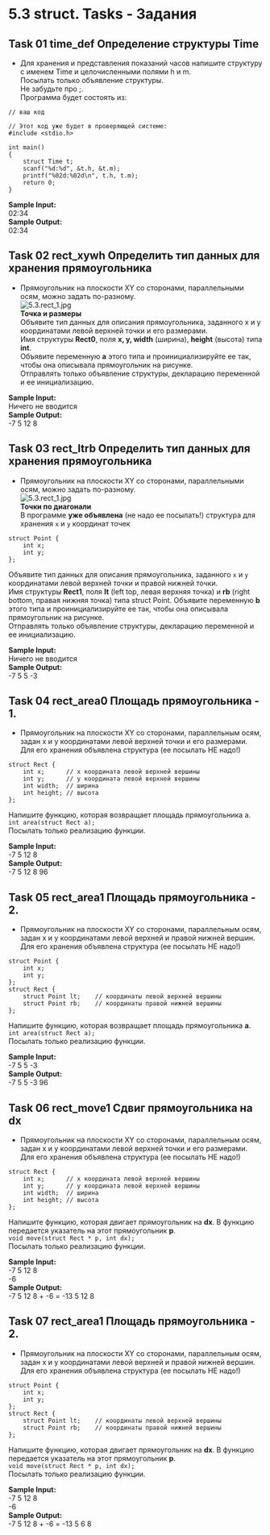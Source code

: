 # 5.3 struct. Tasks - Задания

## **Task 01 time_def Определение структуры Time**

* Для хранения и представления показаний часов напишите структуру с именем Time и целочисленными полями h и m.  
Посылать только объявление структуры.  
Не забудьте про ;.  
Программа будет состоять из:  

``` // Листинг задания 1
// ваш код

// Этот код уже будет в проверяющей системе:
#include <stdio.h>

int main()
{
    struct Time t;
    scanf("%d:%d", &t.h, &t.m);
    printf("%02d:%02d\n", t.h, t.m);
    return 0;
}
```  

**Sample Input:**  
02:34  
**Sample Output:**  
02:34  

## **Task 02 rect_xywh Определить тип данных для хранения прямоугольника**

* Прямоугольник на плоскости XY со сторонами, параллельными осям, можно задать по-разному.  
![5.3.rect_1.jpg](5.3.rect_1.jpg "5.3.rect_1.jpg")  
**Точка и размеры**  
Объявите тип данных для описания прямоугольника, заданного x и y координатами левой верхней точки и его размерами.  
Имя структуры **Rect0**, поля **x, y, width** (ширина), **height** (высота) типа **int**.  
Объявите переменную **a** этого типа и проинициализируйте ее так, чтобы она описывала прямоугольник на рисунке.  
Отправлять только объявление структуры, декларацию переменной и ее инициализацию.  

**Sample Input:**  
Ничего не вводится  
**Sample Output:**  
-7 5 12 8  

## **Task 03 rect_ltrb Определить тип данных для хранения прямоугольника**

* Прямоугольник на плоскости XY со сторонами, параллельными осям, можно задать по-разному.  
![5.3.rect_1.jpg](5.3.rect_1.jpg "5.3.rect_1.jpg")  
**Точки по диагонали**  
В программе **уже объявлена** (не надо ее посылать!) структура для хранения `x` и `y` координат точек  

```//struct Point листинг
struct Point {
    int x;
    int y;
};
```  

Объявите тип данных для описания прямоугольника, заданного `x` и `y` координатами левой верхней точки и правой нижней точки.  
Имя структуры **Rect1**, поля **lt** (left top, левая верхняя точка) и **rb** (right bottom, правая нижняя точка) типа struct Point. Объявите переменную **b** этого типа и проинициализируйте ее так, чтобы она описывала прямоугольник на рисунке.  
Отправлять только объявление структуры, декларацию переменной и ее инициализацию.  

**Sample Input:**  
Ничего не вводится  
**Sample Output:**  
-7 5 5 -3  

## **Task 04 rect_area0 Площадь прямоугольника - 1.**

* Прямоугольник на плоскости XY со сторонами, параллельным осям, задан x и y координатами левой верхней точки и его размерами. Для его хранения объявлена структура (ее посылать НЕ надо!)  

```// struct Rect листинг
struct Rect {
    int x;      // х координата левой верхней вершины
    int y;      // y координата левой верхней вершины
    int width;  // ширина
    int height; // высота
};
```  

Напишите функцию, которая возвращает площадь прямоугольника a.  
`int area(struct Rect a);`  
Посылать только реализацию функции.  

**Sample Input:**  
-7 5 12 8  
**Sample Output:**  
-7 5 12 8 96  

## **Task 05 rect_area1 Площадь прямоугольника - 2.**

* Прямоугольник на плоскости XY со сторонами, параллельным осям, задан x и y координатами левой верхней и правой нижней вершин. Для его хранения объявлена структура (ее посылать НЕ надо!)  

```// struct Point листинг
struct Point {
    int x;
    int y;
};
struct Rect {
    struct Point lt;    // координаты левой верхней вершины
    struct Point rb;    // координаты правой нижней вершины
};
```  

Напишите функцию, которая возвращает площадь прямоугольника **a**.  
`int area(struct Rect a);`  
Посылать только реализацию функции.  

**Sample Input:**  
-7 5 5 -3  
**Sample Output:**  
-7 5 5 -3 96  

## **Task 06 rect_move1 Сдвиг прямоугольника на dx**

* Прямоугольник на плоскости XY со сторонами, параллельным осям, задан x и y координатами левой верхней точки и его размерами. Для его хранения объявлена структура (ее посылать НЕ надо!)  

```// struct Rect листинг
struct Rect {
    int x;      // х координата левой верхней вершины
    int y;      // y координата левой верхней вершины
    int width;  // ширина
    int height; // высота
};
```  

Напишите функцию, которая двигает прямоугольник на **dx**. В функцию передается указатель на этот прямоугольник **p**.  
`void move(struct Rect * p, int dx);`  
Посылать только реализацию функции.  

**Sample Input:**  
-7 5 12 8  
-6  
**Sample Output:**  
-7 5 12 8 + -6 = -13 5 12 8  

## **Task 07 rect_area1 Площадь прямоугольника - 2.**

* Прямоугольник на плоскости XY со сторонами, параллельным осям, задан x и y координатами левой верхней и правой нижней вершин. Для его хранения объявлена структура (ее посылать НЕ надо!)  

```// struct Point and struct Rect листинг
struct Point {
    int x;
    int y;
};
struct Rect {
    struct Point lt;    // координаты левой верхней вершины
    struct Point rb;    // координаты правой нижней вершины
};
```  

Напишите функцию, которая двигает прямоугольник на **dx**. В функцию передается указатель на этот прямоугольник **p**.  
`void move(struct Rect * p, int dx);`  
Посылать только реализацию функции.  

**Sample Input:**  
-7 5 12 8  
-6  
**Sample Output:**  
-7 5 12 8 + -6 = -13 5 6 8  
